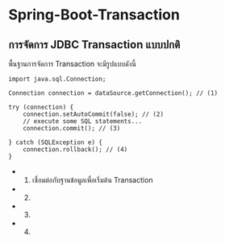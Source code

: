 # Spring-Boot-Transaction

## การจัดการ JDBC Transaction แบบปกติ

พื้นฐานการจัดการ Transaction จะมีรูปแบบดังนี้

    import java.sql.Connection;

    Connection connection = dataSource.getConnection(); // (1)

    try (connection) {
        connection.setAutoCommit(false); // (2)
        // execute some SQL statements...
        connection.commit(); // (3)

    } catch (SQLException e) {
        connection.rollback(); // (4)
    }

- 1. เชื่อมต่อกับฐานข้อมูลเพื่อเริ่มต้น Transaction
- 2.
- 3.
- 4.
